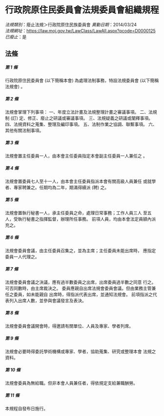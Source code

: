 # 行政院原住民委員會法規委員會組織規程

*法規類別*：廢止法規＞行政院原住民族委員會
*異動日期*：2014/03/24  
*法規網址*：https://law.moj.gov.tw/LawClass/LawAll.aspx?pcode=D0000125
*已廢止*：是


## 法條
##### 第 1 條
行政院原住民委員會 (以下簡稱本會) 為處理法制事務，特設法規委員會
 (以下簡稱法規會) 。

##### 第 2 條
法規會掌理下列事項：
一、年度立法計畫及法規整理計畫之審議事項。
二、法規制 (訂) 定、修正、廢止之研議或審議事項。
三、法規疑義之研議或闡釋事項。
四、法規資料之蒐集、整理及編印事項。
五、法制作業之協調、聯繫事項。
六、其他有關法制事項。


##### 第 3 條
法規會置主任委員一人，由本會主任委員指定本會副主任委員一人兼任之
。

##### 第 4 條
法規會置委員七人至十一人，由本會主任委員指派本會有關高級人員兼任
或就學者、專家聘兼之。任期均為二年，期滿得續派 (聘) 之。

##### 第 5 條
法規會置執行秘書一人，承主任委員之命，處理日常事務；工作人員三人
至五人，受執行秘書之指揮監督，辦理所任事務。
前項人員，均由本會法定員額內派充之。

##### 第 6 條
法規會委員會議，由主任委員召集之，並為主席；主任委員未能出席時，
應指定委員一人代理之。

##### 第 7 條
法規會委員會議之決議，應有過半數委員之出席，出席委員過半數之同意
行之。可否同數時，由主席裁決之。
委員應親自出席法規會委員會議。但由業務主管兼任之委員，如未能親自
出席時，得指派代表出席，並通知法規會。
前項指派之代表列入出席人數，並參與會議發言及表決。

##### 第 8 條
法規會委員會議開會時，得邀請有關單位、人員及專家、學者列席。

##### 第 9 條
法規會必要時得委託學術機構或專家、學者，協助蒐集、研究或整理本會
法規之資料。

##### 第 10 條
法規會委員為無給職。但非本會人員兼任者，得依規定支給兼職酬勞。

##### 第 11 條
本規程自發布日施行。



